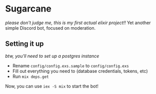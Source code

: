 # Sugarcane

*please don't judge me, this is my first actual elixir project!!*
Yet another simple Discord bot, focused on moderation.

## Setting it up

*btw, you'll need to set up a postgres instance*
- Rename `config/config.exs.sample` to `config/config.exs`
- Fill out everything you need to (database credentials, tokens, etc)
- Run `mix deps.get`

Now, you can use `iex -S mix` to start the bot!